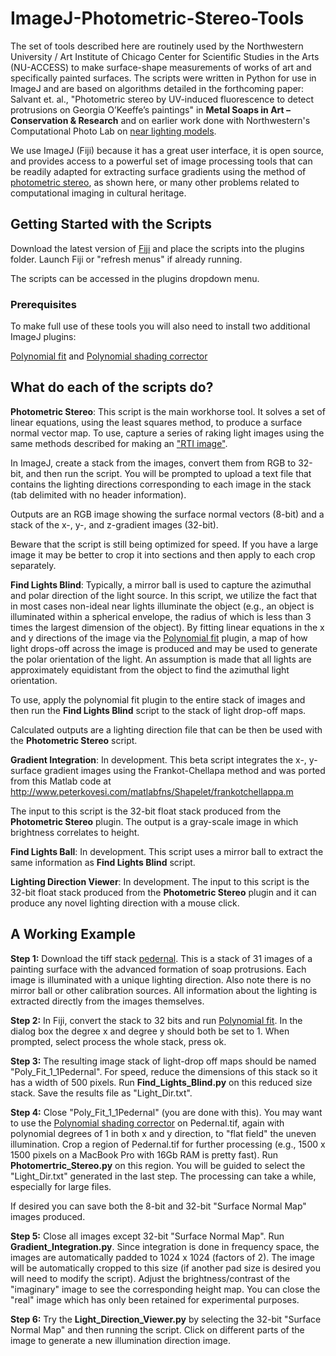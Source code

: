 # ImageJ-Photometric-Stereo-Tools
The set of tools described here are routinely used by the Northwestern University / Art Institute of Chicago Center for Scientific Studies in the Arts (NU-ACCESS) to make surface-shape measurements of works of art and specifically painted surfaces. The scripts were written in Python for use in ImageJ and are based on algorithms detailed in the forthcoming paper: Salvant et. al., "Photometric stereo by UV-induced fluorescence to detect protrusions on Georgia O’Keeffe’s paintings" in **Metal Soaps in Art – Conservation & Research** and on earlier work done with Northwestern's Computational Photo Lab on [near lighting models](http://compphotolab.northwestern.edu/project/nearlightps/).

We use ImageJ (Fiji) because it has a great user interface, it is open source, and provides access to a powerful set of image processing tools that can be readily adapted for extracting surface gradients using the method of [photometric stereo](https://en.wikipedia.org/wiki/Photometric_stereo), as shown here, or many other problems related to computational imaging in cultural heritage. 

## Getting Started with the Scripts

Download the latest version of [Fiji](https://fiji.sc) and place the scripts into the plugins folder. Launch Fiji or "refresh menus" if already running.

The scripts can be accessed in the plugins dropdown menu.

### Prerequisites

To make full use of these tools you will also need to install two additional ImageJ plugins:

[Polynomial fit](https://imagej.nih.gov/ij/plugins/polynomial-fit/index.html) and [Polynomial shading corrector](http://www.optinav.info/Polynomial_Shading_Corrector.htm)

## What do each of the scripts do?

**Photometric Stereo**: This script is the main workhorse tool. It solves a set of linear equations, using the least squares method, to produce a surface normal vector map. To use, capture a series of raking light images using the same methods described for making an ["RTI image"]( http://culturalheritageimaging.org/Technologies/RTI/). 

In ImageJ, create a stack from the images, convert them from RGB to 32-bit, and then run the script. You will be prompted to upload a text file that contains the lighting directions corresponding to each image in the stack (tab delimited with no header information).

Outputs are an RGB image showing the surface normal vectors (8-bit) and a stack of the x-, y-, and z-gradient images (32-bit).

Beware that the script is still being optimized for speed. If you have a large image it may be better to crop it into sections and then apply to each crop separately.

**Find Lights Blind**: Typically, a mirror ball is used to capture the azimuthal and polar direction of the light source. In this script, we utilize the fact that in most cases non-ideal near lights illuminate the object (e.g., an object is illuminated within a spherical envelope, the radius of which is less than 3 times the largest dimension of the object). By fitting linear equations in the x and y directions of the image via the [Polynomial fit](https://imagej.nih.gov/ij/plugins/polynomial-fit/index.html) plugin, a map of how light drops-off across the image is produced and may be used to generate the polar orientation of the light. An assumption is made that all lights are approximately equidistant from the object to find the azimuthal light orientation. 

To use, apply the polynomial fit plugin to the entire stack of images and then run the **Find Lights Blind** script to the stack of light drop-off maps. 

Calculated outputs are a lighting direction file that can be then be used with the **Photometric Stereo** script.

**Gradient Integration**: In development. This beta script integrates the x-, y- surface gradient images using the Frankot-Chellapa method and was ported from this Matlab code at http://www.peterkovesi.com/matlabfns/Shapelet/frankotchellappa.m

The input to this script is the 32-bit float stack produced from the **Photometric Stereo** plugin. The output is a gray-scale image in which brightness correlates to height. 

**Find Lights Ball**: In development. This script uses a mirror ball to extract the same information as **Find Lights Blind** script.

**Lighting Direction Viewer**: In development. The input to this script is the 32-bit float stack produced from the **Photometric Stereo** plugin and it can produce any novel lighting direction with a mouse click. 

## A Working Example
**Step 1:**
Download the tiff stack [pedernal](https://www.dropbox.com/s/rd6hrf3nqu3mgp8/Pedernal.tif?dl=0). This is a stack of 31 images of a painting surface with the advanced formation of soap protrusions. Each image is illuminated with a unique lighting direction. Also note there is no mirror ball or other calibration sources. All information about the lighting is extracted directly from the images themselves.

**Step 2:**
In Fiji, convert the stack to 32 bits and run [Polynomial fit](https://imagej.nih.gov/ij/plugins/polynomial-fit/index.html). In the dialog box the degree x and degree y should both be set to 1. When prompted, select process the whole stack, press ok.

**Step 3:**
The resulting image stack of light-drop off maps should be named "Poly_Fit_1_1Pedernal". For speed, reduce the dimensions of this stack so it has a width of 500 pixels. Run **Find_Lights_Blind.py** on this reduced size stack. Save the results file as "Light_Dir.txt".

**Step 4:**
Close "Poly_Fit_1_1Pedernal" (you are done with this). You may want to use the [Polynomial shading corrector](http://www.optinav.info/Polynomial_Shading_Corrector.htm) on Pedernal.tif, again with polynomial degrees of 1 in both x and y direction, to "flat field" the uneven illumination. Crop a region of Pedernal.tif for further processing (e.g., 1500 x 1500 pixels on a MacBook Pro with 16Gb RAM is pretty fast). Run **Photomertric_Stereo.py** on this region. You will be guided to select the "Light_Dir.txt" generated in the last step. The processing can take a while, especially for large files.

If desired you can save both the 8-bit and 32-bit "Surface Normal Map" images produced.

**Step 5:**
Close all images except 32-bit "Surface Normal Map". Run **Gradient_Integration.py**. Since integration is done in frequency space, the images are automatically padded to 1024 x 1024 (factors of 2). The image will be automatically cropped to this size (if another pad size is desired you will need to modify the script). Adjust the brightness/contrast of the "imaginary" image to see the corresponding height map. You can close the "real" image which has only been retained for experimental purposes.

**Step 6:**
Try the **Light_Direction_Viewer.py** by selecting the 32-bit "Surface Normal Map" and then running the script. Click on different parts of the image to generate a new illumination direction image.

